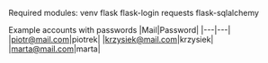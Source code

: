 Required modules:
venv
flask
flask-login
requests
flask-sqlalchemy


Example accounts with passwords
|Mail|Password|
|---|---|
|piotr@mail.com|piotrek|
|krzysiek@mail.com|krzysiek|
|marta@mail.com|marta|
